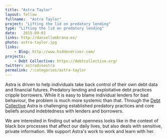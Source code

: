 ```yaml
---
title: "Astra Taylor"
layout: fellow 
fullname:  "Astra Taylor"
project: "Lifting the lid on predatory lending"
type: "Lifting the lid on predatory lending"
date:   2015-09-01
links: http://daniellombrana.es/
photo: astra-taylor.jpg
links: 
    - Blog: http://www.hiddendriver.com/
projects:
    - Debt Collective: https://debtcollective.org/
twitter: astradisastra
permalink: /:categories/astra-taylor
---
```


Astra is driven to help individuals take back control of their own debt data and financial futures. Predatory lending and exploitative debt practices cripple borrowers. While it is easy to blame individual lenders for bad behaviour, the problem is much more systemic than that. Through the [Debt Collective](https://debtcollective.org/) Astra is challenging established predatory practices and core beliefs around indebtedness with lenders and borrowers.

We are interested in finding out what openness looks like in the context of black box processes that affect our daily lives, but also deals with sensitive, private information. We support Astra's work to work and learn with her.

